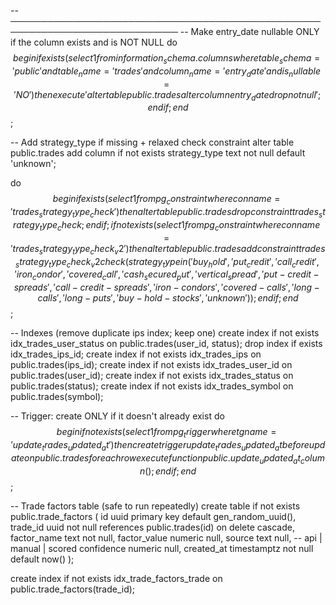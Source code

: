 -- ─────────────────────────────────────────────────────────────────────────────
-- Make entry_date nullable ONLY if the column exists and is NOT NULL
do $$
begin
  if exists (
    select 1
    from information_schema.columns
    where table_schema = 'public'
      and table_name   = 'trades'
      and column_name  = 'entry_date'
      and is_nullable  = 'NO'
  ) then
    execute 'alter table public.trades alter column entry_date drop not null';
  end if;
end $$;

-- Add strategy_type if missing + relaxed check constraint
alter table public.trades
  add column if not exists strategy_type text not null default 'unknown';

do $$
begin
  if exists (select 1 from pg_constraint where conname = 'trades_strategy_type_check') then
    alter table public.trades drop constraint trades_strategy_type_check;
  end if;
  if not exists (select 1 from pg_constraint where conname = 'trades_strategy_type_check_v2') then
    alter table public.trades
      add constraint trades_strategy_type_check_v2
      check (
        strategy_type in (
          'buy_hold','put_credit','call_credit','iron_condor','covered_call',
          'cash_secured_put','vertical_spread',
          'put-credit-spreads','call-credit-spreads','iron-condors',
          'covered-calls','long-calls','long-puts','buy-hold-stocks','unknown'
        )
      );
  end if;
end $$;

-- Indexes (remove duplicate ips index; keep one)
create index if not exists idx_trades_user_status on public.trades(user_id, status);
drop index if exists idx_trades_ips_id;
create index if not exists idx_trades_ips on public.trades(ips_id);
create index if not exists idx_trades_user_id on public.trades(user_id);
create index if not exists idx_trades_status on public.trades(status);
create index if not exists idx_trades_symbol on public.trades(symbol);

-- Trigger: create ONLY if it doesn't already exist
do $$
begin
  if not exists (select 1 from pg_trigger where tgname = 'update_trades_updated_at') then
    create trigger update_trades_updated_at
    before update on public.trades
    for each row execute function public.update_updated_at_column();
  end if;
end $$;

-- Trade factors table (safe to run repeatedly)
create table if not exists public.trade_factors (
  id uuid primary key default gen_random_uuid(),
  trade_id uuid not null references public.trades(id) on delete cascade,
  factor_name text not null,
  factor_value numeric null,
  source text null,         -- api | manual | scored
  confidence numeric null,
  created_at timestamptz not null default now()
);

create index if not exists idx_trade_factors_trade on public.trade_factors(trade_id);
